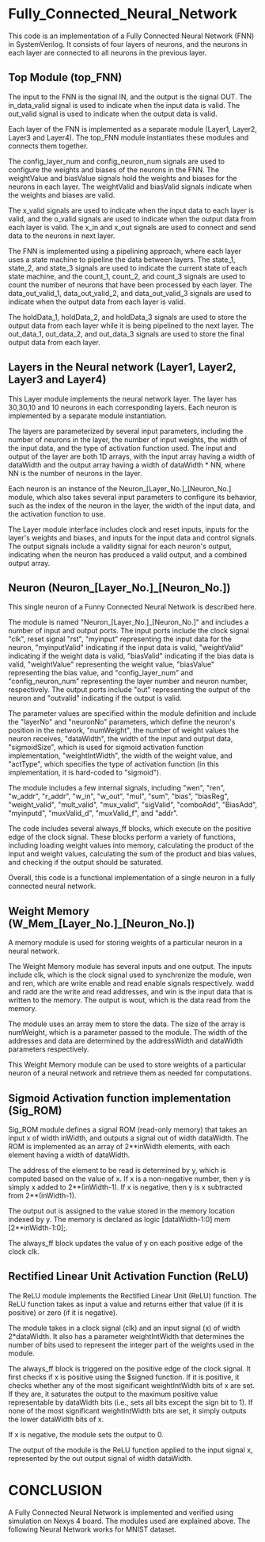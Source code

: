 # Fully_Connected_Neural_Network

This code is an implementation of a Fully Connected Neural Network (FNN) in SystemVerilog. It consists of four layers of neurons, and the neurons in each layer are connected to all neurons in the previous layer.

## Top Module (top_FNN)
The input to the FNN is the signal IN, and the output is the signal OUT. The in_data_valid signal is used to indicate when the input data is valid. The out_valid signal is used to indicate when the output data is valid.

Each layer of the FNN is implemented as a separate module (Layer1, Layer2, Layer3 and Layer4). The top_FNN module instantiates these modules and connects them together.

The config_layer_num and config_neuron_num signals are used to configure the weights and biases of the neurons in the FNN. The weightValue and biasValue signals hold the weights and biases for the neurons in each layer. The weightValid and biasValid signals indicate when the weights and biases are valid.

The x_valid signals are used to indicate when the input data to each layer is valid, and the o_valid signals are used to indicate when the output data from each layer is valid. The x_in and x_out signals are used to connect and send data to the neurons in next layer.

The FNN is implemented using a pipelining approach, where each layer uses a state machine to pipeline the data between layers. The state_1, state_2, and state_3 signals are used to indicate the current state of each state machine, and the count_1, count_2, and count_3 signals are used to count the number of neurons that have been processed by each layer. The data_out_valid_1, data_out_valid_2, and data_out_valid_3 signals are used to indicate when the output data from each layer is valid.

The holdData_1, holdData_2, and holdData_3 signals are used to store the output data from each layer while it is being pipelined to the next layer. The out_data_1, out_data_2, and out_data_3 signals are used to store the final output data from each layer.

## Layers in the Neural network (Layer1, Layer2, Layer3 and Layer4)

This Layer module implements the neural network layer. The layer has 30,30,10 and 10 neurons in each corresponding layers. Each neuron is implemented by a separate module instantiation.

The layers are parameterized by several input parameters, including the number of neurons in the layer, the number of input weights, the width of the input data, and the type of activation function used. The input and output of the layer are both 1D arrays, with the input array having a width of dataWidth and the output array having a width of dataWidth * NN, where NN is the number of neurons in the layer.

Each neuron is an instance of the Neuron_[Layer_No.]_[Neuron_No.] module, which also takes several input parameters to configure its behavior, such as the index of the neuron in the layer, the width of the input data, and the activation function to use.

The Layer module interface includes clock and reset inputs, inputs for the layer's weights and biases, and inputs for the input data and control signals. The output signals include a validity signal for each neuron's output, indicating when the neuron has produced a valid output, and a combined output array.

## Neuron (Neuron_[Layer_No.]_[Neuron_No.])

This single neuron of a Funny Connected Neural Network is described here.

The module is named "Neuron_[Layer_No.]_[Neuron_No.]" and includes a number of input and output ports. The input ports include the clock signal "clk", reset signal "rst", "myinput" representing the input data for the neuron, "myinputValid" indicating if the input data is valid, "weightValid" indicating if the weight data is valid, "biasValid" indicating if the bias data is valid, "weightValue" representing the weight value, "biasValue" representing the bias value, and "config_layer_num" and "config_neuron_num" representing the layer number and neuron number, respectively. The output ports include "out" representing the output of the neuron and "outvalid" indicating if the output is valid.

The parameter values are specified within the module definition and include the "layerNo" and "neuronNo" parameters, which define the neuron's position in the network, "numWeight", the number of weight values the neuron receives, "dataWidth", the width of the input and output data, "sigmoidSize", which is used for sigmoid activation function implementation, "weightIntWidth", the width of the weight value, and "actType", which specifies the type of activation function (in this implementation, it is hard-coded to "sigmoid").

The module includes a few internal signals, including "wen", "ren", "w_addr", "r_addr", "w_in", "w_out", "mul", "sum", "bias", "biasReg", "weight_valid", "mult_valid", "mux_valid", "sigValid", "comboAdd", "BiasAdd", "myinputd", "muxValid_d", "muxValid_f", and "addr".

The code includes several always_ff blocks, which execute on the positive edge of the clock signal. These blocks perform a variety of functions, including loading weight values into memory, calculating the product of the input and weight values, calculating the sum of the product and bias values, and checking if the output should be saturated.

Overall, this code is a functional implementation of a single neuron in a fully connected neural network.

## Weight Memory (W_Mem_[Layer_No.]_[Neuron_No.])

 A memory module is used for storing weights of a particular neuron in a neural network.

The Weight Memory module has several inputs and one output. The inputs include clk, which is the clock signal used to synchronize the module, wen and ren, which are write enable and read enable signals respectively. wadd and radd are the write and read addresses, and win is the input data that is written to the memory. The output is wout, which is the data read from the memory.

The module uses an array mem to store the data. The size of the array is numWeight, which is a parameter passed to the module. The width of the addresses and data are determined by the addressWidth and dataWidth parameters respectively.

This Weight Memory module can be used to store weights of a particular neuron of a neural network and retrieve them as needed for computations.

## Sigmoid Activation function implementation (Sig_ROM)

Sig_ROM module defines a signal ROM (read-only memory) that takes an input x of width inWidth, and outputs a signal out of width dataWidth. The ROM is implemented as an array of 2**inWidth elements, with each element having a width of dataWidth.

The address of the element to be read is determined by y, which is computed based on the value of x. If x is a non-negative number, then y is simply x added to 2**(inWidth-1). If x is negative, then y is x subtracted from 2**(inWidth-1).

The output out is assigned to the value stored in the memory location indexed by y. The memory is declared as logic [dataWidth-1:0] mem [2**inWidth-1:0];.

The always_ff block updates the value of y on each positive edge of the clock clk.

## Rectified Linear Unit Activation Function (ReLU)

The ReLU module implements the Rectified Linear Unit (ReLU) function. The ReLU function takes as input a value and returns either that value (if it is positive) or zero (if it is negative).

The module takes in a clock signal (clk) and an input signal (x) of width 2*dataWidth. It also has a parameter weightIntWidth that determines the number of bits used to represent the integer part of the weights used in the module.

The always_ff block is triggered on the positive edge of the clock signal. It first checks if x is positive using the $signed function. If it is positive, it checks whether any of the most significant weightIntWidth bits of x are set. If they are, it saturates the output to the maximum positive value representable by dataWidth bits (i.e., sets all bits except the sign bit to 1). If none of the most significant weightIntWidth bits are set, it simply outputs the lower dataWidth bits of x.

If x is negative, the module sets the output to 0.

The output of the module is the ReLU function applied to the input signal x, represented by the out output signal of width dataWidth.

# CONCLUSION
A Fully Connected Neural Network is implemented and verified using simulation on Nexys 4 board. The modules used are explained above. The following Neural Network works for MNIST dataset. 

